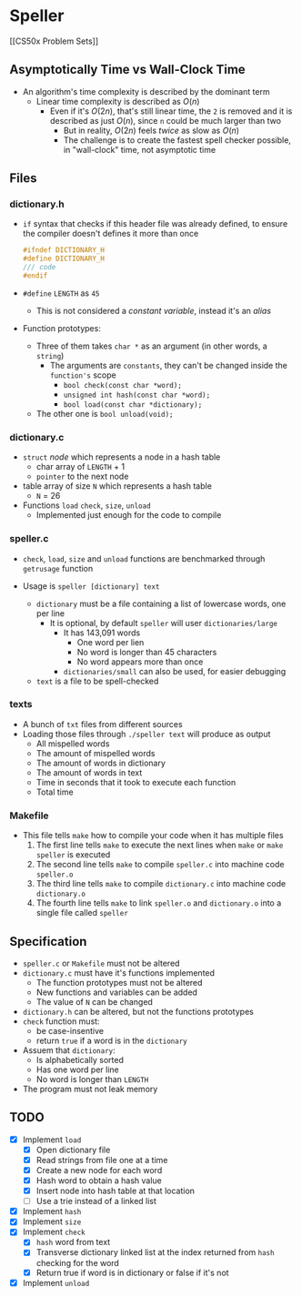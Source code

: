 # Speller
[[CS50x Problem Sets]]

## Asymptotically Time vs Wall-Clock Time
- An algorithm's time complexity is described by the dominant term
    - Linear time complexity is described as $O(n)$
        - Even if it's $O(2n)$, that's still linear time, the `2` is removed and it is described as just $O(n)$, since `n` could be much larger than two
            - But in reality, $O(2n)$ feels *twice* as slow as $O(n)$ 
            - The challenge is to create the fastest spell checker possible, in "wall-clock" time, not asymptotic time

## Files            
### dictionary.h 
- `if` syntax that checks if this header file was already defined, to ensure the compiler doesn't defines it more than once
    ```c
    #ifndef DICTIONARY_H     
    #define DICTIONARY_H
    /// code
    #endif
    ```
- `#define` `LENGTH` as `45`
    - This is not considered a *constant variable*, instead it's an *alias*

- Function prototypes:
    - Three of them takes `char *` as an argument (in other words, a `string`)
        - The arguments are `constants`, they can't be changed inside the `function's` scope
            - `bool check(const char *word);`
            - `unsigned int hash(const char *word);`
            - `bool load(const char *dictionary);` 
    - The other one is `bool unload(void);`


### dictionary.c
- `struct` *node* which represents a node in a hash table
    - char array of `LENGTH` + 1
    - `pointer` to the next node
- table array of size `N` which represents a hash table
    - `N` = 26
- Functions `load` `check`, `size`, `unload`
    - Implemented just enough for the code to compile

### speller.c
- `check`, `load`, `size` and `unload` functions are benchmarked through `getrusage` function

- Usage is `speller [dictionary] text`
    - `dictionary` must be a file containing a list of lowercase words, one per line
        - It is optional, by default `speller` will user `dictionaries/large`
            - It has 143,091 words
                - One word per lien
                - No word is longer than 45 characters
                - No word appears more than once
            - `dictionaries/small` can also be used, for easier debugging
    - `text` is a file to be spell-checked

### texts
- A bunch of `txt` files from different sources
- Loading those files through `./speller text` will produce as output
    - All mispelled words
    - The amount of mispelled words
    - The amount of words in dictionary
    - The amount of words in text
    - Time in seconds that it took to execute each function
    - Total time

### Makefile
- This file tells `make` how to compile your code when it has multiple files
    1. The first line tells `make` to execute the next lines when `make` or `make speller` is executed
    2. The second line tells `make` to compile `speller.c` into machine code `speller.o`
    3. The third line tells `make` to compile `dictionary.c` into machine code `dictionary.o`
    4. The fourth line tells `make` to link `speller.o` and `dictionary.o` into a single file called `speller`

## Specification
- `speller.c` or `Makefile` must not be altered
- `dictionary.c` must have it's functions implemented
    - The function prototypes must not be altered
    - New functions and variables can be added
    - The value of `N` can be changed
- `dictionary.h` can be altered, but not the functions prototypes
- `check` function must: 
    - be case-insentive
    - return `true` if a word is in the `dictionary`
- Assuem that `dictionary`:
    - Is alphabetically sorted
    - Has one word per line
    - No word is longer than `LENGTH`
- The program must not leak memory


## TODO
- [x] Implement `load`
    - [x] Open dictionary file
    - [x] Read strings from file one at a time
    - [x] Create a new node for each word
    - [x] Hash word to obtain a hash value
    - [x] Insert node into hash table at that location
    - [ ] Use a trie instead of a linked list
- [x] Implement `hash`
- [x] Implement `size`
- [x] Implement `check`
    - [x] `hash` word from text
    - [x] Transverse dictionary linked list at the index returned from `hash` checking for the word
    - [x] Return true if word is in dictionary or false if it's not
- [x] Implement `unload`
